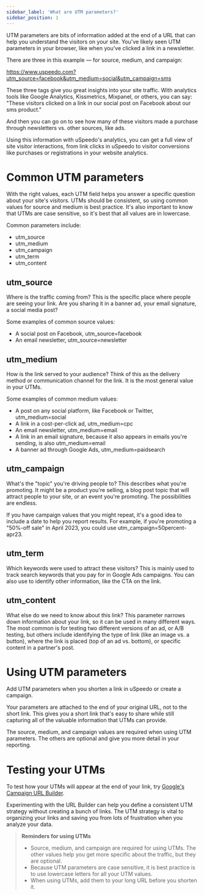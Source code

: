```yaml
---
sidebar_label: 'What are UTM parameters?'
sidebar_position: 1
---
```


UTM parameters are bits of information added at the end of a URL that can help you understand the visitors on your site. You've likely seen UTM parameters in your browser, like when you've clicked a link in a newsletter.

There are three in this example — for source, medium, and campaign:

https://www.uspeedo.com?utm_source=facebook&utm_medium=social&utm_campaign=sms

These three tags give you great insights into your site traffic. With analytics tools like Google Analytics, Kissmetrics, Mixpanel, or others, you can say: "These visitors clicked on a link in our social post on Facebook about our sms product."

And then you can go on to see how many of these visitors made a purchase through newsletters vs. other sources, like ads.

Using this information with uSpeedo's analytics, you can get a full view of site visitor interactions, from link clicks in uSpeedo to visitor conversions like purchases or registrations in your website analytics.

# Common UTM parameters
With the right values, each UTM field helps you answer a specific question about your site's visitors. UTMs should be consistent, so using common values for source and medium is best practice. It's also important to know that UTMs are case sensitive, so it's best that all values are in lowercase. 

Common parameters include:
- utm_source
- utm_medium
- utm_campaign
- utm_term
- utm_content

## utm_source
Where is the traffic coming from? This is the specific place where people are seeing your link. Are you sharing it in a banner ad, your email signature, a social media post?

Some examples of common source values:

- A social post on Facebook, utm_source=facebook
- An email newsletter, utm_source=newsletter

## utm_medium
How is the link served to your audience? Think of this as the delivery method or communication channel for the link. It is the most general value in your UTMs.

Some examples of common medium values:

- A post on any social platform, like Facebook or Twitter, utm_medium=social
- A link in a cost-per-click ad, utm_medium=cpc
- An email newsletter, utm_medium=email
- A link in an email signature, because it also appears in emails you're sending, is also utm_medium=email
- A banner ad through Google Ads, utm_medium=paidsearch

## utm_campaign
What's the "topic" you're driving people to? This describes what you're promoting. It might be a product you're selling, a blog post topic that will attract people to your site, or an event you're promoting. The possibilities are endless.

If you have campaign values that you might repeat, it's a good idea to include a date to help you report results. For example, if you're promoting a "50%-off sale" in April 2023, you could use utm_campaign=50percent-apr23.

## utm_term
Which keywords were used to attract these visitors? This is mainly used to track search keywords that you pay for in Google Ads campaigns. You can also use to identify other information, like the CTA on the link.

## utm_content
What else do we need to know about this link? This parameter narrows down information about your link, so it can be used in many different ways. The most common is for testing two different versions of an ad, or A/B testing, but others include identifying the type of link (like an image vs. a button), where the link is placed (top of an ad vs. bottom), or specific content in a partner's post.

# Using UTM parameters
Add UTM parameters when you shorten a link in uSpeedo or create a campaign.

Your parameters are attached to the end of your original URL, not to the short link. This gives you a short link that's easy to share while still capturing all of the valuable information that UTMs can provide.

The source, medium, and campaign values are required when using UTM parameters. The others are optional and give you more detail in your reporting.

# Testing your UTMs
To test how your UTMs will appear at the end of your link, try [Google's Campaign URL Builder](https://ga-dev-tools.google/campaign-url-builder/?utm_source=uspeedo&utm_medium=helpcenter&utm_campaign=shortlink).

Experimenting with the URL Builder can help you define a consistent UTM strategy without creating a bunch of links. The UTM strategy is vital to organizing your links and saving you from lots of frustration when you analyze your data.

> **Reminders for using UTMs**
>
> - Source, medium, and campaign are required for using UTMs. The other values help you get more specific about the traffic, but they are optional.
> - Because UTM parameters are case sensitive, it is best practice is to use lowercase letters for all your UTM values.
> - When using UTMs, add them to your long URL before you shorten it.
